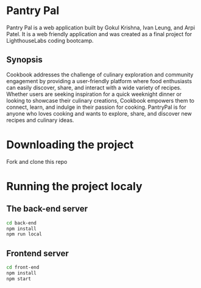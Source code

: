 # Pantry Pal

Pantry Pal is a web application built by Gokul Krishna, Ivan Leung, and Arpi Patel. It is a web friendly application and was created as a final project for LighthouseLabs coding bootcamp.

## Synopsis

Cookbook addresses the challenge of culinary exploration and community engagement by providing a user-friendly platform where food enthusiasts can easily discover, share, and interact with a wide variety of recipes. Whether users are seeking inspiration for a quick weeknight dinner or looking to showcase their culinary creations, Cookbook empowers them to connect, learn, and indulge in their passion for cooking. PantryPal is for anyone who loves cooking and wants to explore, share, and discover new recipes and culinary ideas.

# Downloading the project

Fork and clone this repo

# Running the project localy

## The back-end server

```sh
cd back-end
npm install
npm run local
```

## Frontend server

```sh
cd front-end
npm install
npm start
```


